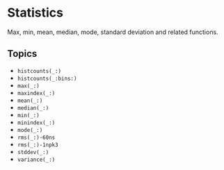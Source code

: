 # Statistics

Max, min, mean, median, mode, standard deviation and related functions.

## Topics

- ``histcounts(_:)``
- ``histcounts(_:bins:)``
- ``max(_:)``
- ``maxindex(_:)``
- ``mean(_:)``
- ``median(_:)``
- ``min(_:)``
- ``minindex(_:)``
- ``mode(_:)``
- ``rms(_:)-60ns``
- ``rms(_:)-1npk3``
- ``stddev(_:)``
- ``variance(_:)``
